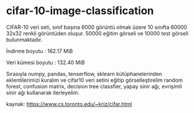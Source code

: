 # cifar-10-image-classification
CIFAR-10 veri seti, sınıf başına 6000 görüntü olmak üzere 10 sınıfta 60000 32x32 renkli görüntüden oluşur. 50000 eğitim görseli ve 10000 test görseli bulunmaktadır.

İndirme boyutu : 162.17 MiB

Veri kümesi boyutu : 132.40 MiB

Sırasıyla  numpy, pandas, tenserflow, sklearn kütüphanelerinden eklentilerimizi kuralım ve cifar10 veri setini eğitip görselleştirelim random forest, confusion matrix, decision tree classfier, yapay sinir ağı, evrişimli sinir ağı kullanarak ilerleyelim.

kaynak: https://www.cs.toronto.edu/~kriz/cifar.html
